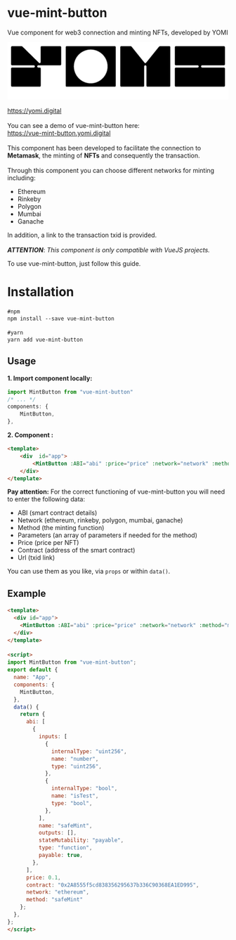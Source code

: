 # vue-mint-button
Vue component for web3 connection and minting NFTs, developed by YOMI

![YOMI](https://github.com/yomi-digital/logo/raw/master/logo_light_2.png)

https://yomi.digital
\
\
You can see a demo of vue-mint-button here:\
https://vue-mint-button.yomi.digital
\
\
This component has been developed to facilitate the connection to **Metamask**, the minting of **NFTs** and consequently the transaction. 
\
\
Through this component you can choose different networks for minting including:

- Ethereum
- Rinkeby
- Polygon
- Mumbai
- Ganache

In addition, a link to the transaction txid is provided.
\
\
***ATTENTION***: *This component is only compatible with VueJS projects.*

To use vue-mint-button, just follow this guide.
# Installation

	#npm
    npm install --save vue-mint-button

    #yarn
    yarn add vue-mint-button



## Usage

 **1. Import  component locally:**

```javascript
import MintButton from "vue-mint-button"
/* ... */
components: {
	MintButton,
},
```

 **2. Component :**

```html
<template>
	<div  id="app">
		<MintButton :ABI="abi" :price="price" :network="network" :method="method" :parameters="parameters" :explorerUrl="explorerUrl" :contract="contract" />
	</div>
</template>
```
**Pay attention:**
For the correct functioning of vue-mint-button you will need to enter the following data: 

 - ABI (smart contract details) 
 - Network (ethereum, rinkeby, polygon, mumbai, ganache)
 - Method (the minting function)
 - Parameters (an array of parameters if needed for the method)
 - Price (price per NFT) 
 - Contract (address of the smart contract)
 - Url (txid link)

You can use them as you like, via `props` or within `data()`.

## Example
```html
<template>
  <div id="app">
    <MintButton :ABI="abi" :price="price" :network="network" :method="method" :parameters="parameters" :explorerUrl="explorerUrl" :contract="contract" />
  </div>
</template>

<script>
import MintButton from "vue-mint-button";
export default {
  name: "App",
  components: {
    MintButton,
  },
  data() {
    return {
      abi: [
        {
          inputs: [
            {
              internalType: "uint256",
              name: "number",
              type: "uint256",
            },
            {
              internalType: "bool",
              name: "isTest",
              type: "bool",
            },
          ],
          name: "safeMint",
          outputs: [],
          stateMutability: "payable",
          type: "function",
          payable: true,
        },
      ],
      price: 0.1,
      contract: "0x2A8555f5cd838356295637b336C90368EA1ED995",
      network: "ethereum",
      method: "safeMint"
    };
  },
};
</script>
```

